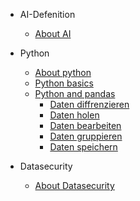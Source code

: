 <!-- docs/_sidebar.md -->
- AI-Defenition
    - [About AI](/)

- Python
    - [About python](python/README.md)
    - [Python basics](python/python-basics.md)
    - [Python and pandas](python/python-and-pandas.md)
        - [Daten diffrenzieren](python/pandas-erweiterungen/DatenDiffrenzieren.md)
        - [Daten holen](python/pandas-erweiterungen/DatenHolen.md)
        - [Daten bearbeiten](python//pandas-erweiterungen/DatenBearbeiten.md)
        - [Daten gruppieren](python/pandas-erweiterungen/DatenGruppieren.md)
        - [Daten speichern](python/pandas-erweiterungen/DatenSpeichern.md)



- Datasecurity
    - [About Datasecurity](datasecurity/README.md)


